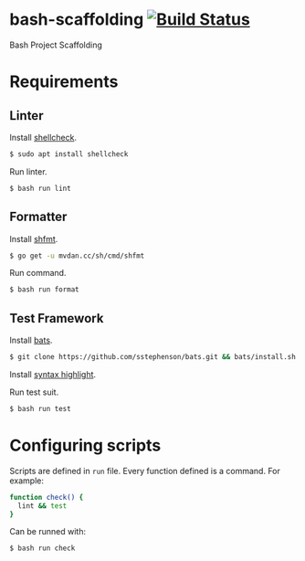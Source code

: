 # bash-scaffolding [![Build Status](https://travis-ci.org/adrigzr/bash-scaffolding.svg?branch=master)](https://travis-ci.org/adrigzr/bash-scaffolding)

Bash Project Scaffolding

# Requirements

## Linter

Install [shellcheck](https://github.com/koalaman/shellcheck).

```sh
$ sudo apt install shellcheck
```

Run linter.

```sh
$ bash run lint
```

## Formatter

Install [shfmt](https://github.com/mvdan/sh).

```sh
$ go get -u mvdan.cc/sh/cmd/shfmt
```

Run command.

```sh
$ bash run format
```

## Test Framework

Install [bats](https://github.com/sstephenson/bats).

```sh
$ git clone https://github.com/sstephenson/bats.git && bats/install.sh ~
```

Install [syntax highlight](https://github.com/sstephenson/bats/wiki/Syntax-Highlighting).

Run test suit.

```sh
$ bash run test
```

# Configuring scripts

Scripts are defined in `run` file. Every function defined is a command. For example:

```sh
function check() {
  lint && test
}
```

Can be runned with:

```sh
$ bash run check
```

